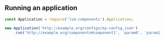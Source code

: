 ## Running an application
```javascript
const Application = require('lsd-components').Application;

new Application('http://example.org/configs/my-config.json')
    .run('http://example.org/components#component1', 'param0', 'param1');
```